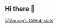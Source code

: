 ## Hi there 👋

[![Anurag's GitHub stats](https://github-readme-stats.vercel.app/api?username=Nicolas-BB&show_icons=true&theme=chartreuse-dark)](https://github.com/anuraghazra/github-readme-stats)
